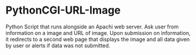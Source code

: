 # PythonCGI-URL-Image
Python Script that runs alongside an Apachi web server. Ask user from information on a image and URL of image. Upon submission on information, it redirects to a second web page that displays the image and all data given by user or alerts if data was not submitted. 
